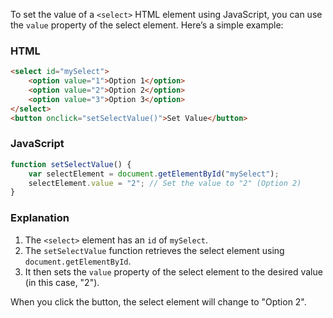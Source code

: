 To set the value of a `<select>` HTML element using JavaScript, you can use the `value` property of the select element. Here’s a simple example:

### HTML
```html
<select id="mySelect">
    <option value="1">Option 1</option>
    <option value="2">Option 2</option>
    <option value="3">Option 3</option>
</select>
<button onclick="setSelectValue()">Set Value</button>
```

### JavaScript
```javascript
function setSelectValue() {
    var selectElement = document.getElementById("mySelect");
    selectElement.value = "2"; // Set the value to "2" (Option 2)
}
```

### Explanation
1. The `<select>` element has an `id` of `mySelect`.
2. The `setSelectValue` function retrieves the select element using `document.getElementById`.
3. It then sets the `value` property of the select element to the desired value (in this case, "2").

When you click the button, the select element will change to "Option 2".